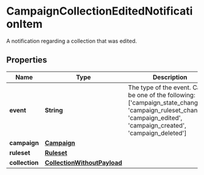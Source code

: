

# CampaignCollectionEditedNotificationItem

A notification regarding a collection that was edited.
## Properties

Name | Type | Description | Notes
------------ | ------------- | ------------- | -------------
**event** | **String** | The type of the event. Can be one of the following: [&#39;campaign_state_changed&#39;, &#39;campaign_ruleset_changed&#39;, &#39;campaign_edited&#39;, &#39;campaign_created&#39;, &#39;campaign_deleted&#39;]  | 
**campaign** | [**Campaign**](Campaign.md) |  | 
**ruleset** | [**Ruleset**](Ruleset.md) |  |  [optional]
**collection** | [**CollectionWithoutPayload**](CollectionWithoutPayload.md) |  | 



